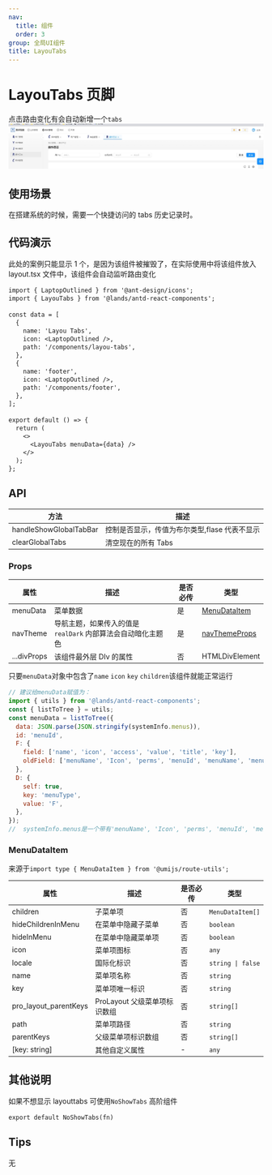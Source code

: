 ```yaml
---
nav:
  title: 组件
  order: 3
group: 全局UI组件
title: LayouTabs
---
```


# LayouTabs 页脚

点击路由变化有会自动新增一个`tabs`
![案例](./assets/LayouTabs.jpeg)

## 使用场景

在搭建系统的时候，需要一个快捷访问的 tabs 历史记录时。

## 代码演示

此处的案例只能显示 1 个，是因为该组件被摧毁了，在实际使用中将该组件放入 layout.tsx 文件中，该组件会自动监听路由变化

```tsx
import { LaptopOutlined } from '@ant-design/icons';
import { LayouTabs } from '@lands/antd-react-components';

const data = [
  {
    name: 'Layou Tabs',
    icon: <LaptopOutlined />,
    path: '/components/layou-tabs',
  },
  {
    name: 'footer',
    icon: <LaptopOutlined />,
    path: '/components/footer',
  },
];

export default () => {
  return (
    <>
      <LayouTabs menuData={data} />
    </>
  );
};
```

## API

| 方法                   | 描述                                          |
| ---------------------- | --------------------------------------------- |
| handleShowGlobalTabBar | 控制是否显示，传值为布尔类型,flase 代表不显示 |
| clearGlobalTabs        | 清空现在的所有 Tabs                           |

### Props

| 属性        | 描述                                                         | 是否必传 | 类型                                                     |
| ----------- | ------------------------------------------------------------ | -------- | -------------------------------------------------------- |
| menuData    | 菜单数据                                                     | 是       | [MenuDataItem](#menudataitem)                            |
| navTheme    | 导航主题，如果传入的值是 `realDark` 内部算法会自动暗化主题色 | 是       | [navThemeProps](/components/dynamic-theme#navthemeprops) |
| ...divProps | 该组件最外层 DIv 的属性                                      | 否       | HTMLDivElement                                           |

只要`menuData`对象中包含了`name` `icon` `key` `children`该组件就能正常运行

```js
// 建议给menuData赋值为：
import { utils } from '@lands/antd-react-components';
const { listToTree } = utils;
const menuData = listToTree({
  data: JSON.parse(JSON.stringify(systemInfo.menus)),
  id: 'menuId',
  F: {
    field: ['name', 'icon', 'access', 'value', 'title', 'key'],
    oldField: ['menuName', 'Icon', 'perms', 'menuId', 'menuName', 'menuId'],
  },
  D: {
    self: true,
    key: 'menuType',
    value: 'F',
  },
});
//  systemInfo.menus是一个带有'menuName', 'Icon', 'perms', 'menuId', 'menuName', 'menuId'的list对象 listToTree方法会自动将该对象转换成树形带有'name', 'icon', 'access', 'value', 'title', 'key'结构
```

### MenuDataItem

来源于`import type { MenuDataItem } from '@umijs/route-utils';`

| 属性                  | 描述                         | 是否必传 | 类型              |
| --------------------- | ---------------------------- | -------- | ----------------- |
| children              | 子菜单项                     | 否       | `MenuDataItem[]`  |
| hideChildrenInMenu    | 在菜单中隐藏子菜单           | 否       | `boolean`         |
| hideInMenu            | 在菜单中隐藏菜单项           | 否       | `boolean`         |
| icon                  | 菜单项图标                   | 否       | `any`             |
| locale                | 国际化标识                   | 否       | `string \| false` |
| name                  | 菜单项名称                   | 否       | `string`          |
| key                   | 菜单项唯一标识               | 否       | `string`          |
| pro_layout_parentKeys | ProLayout 父级菜单项标识数组 | 否       | `string[]`        |
| path                  | 菜单项路径                   | 否       | `string`          |
| parentKeys            | 父级菜单项标识数组           | 否       | `string[]`        |
| [key: string]         | 其他自定义属性               | -        | `any`             |

## 其他说明

如果不想显示 layouttabs 可使用`NoShowTabs` 高阶组件

```
export default NoShowTabs(fn)
```

## Tips

无
